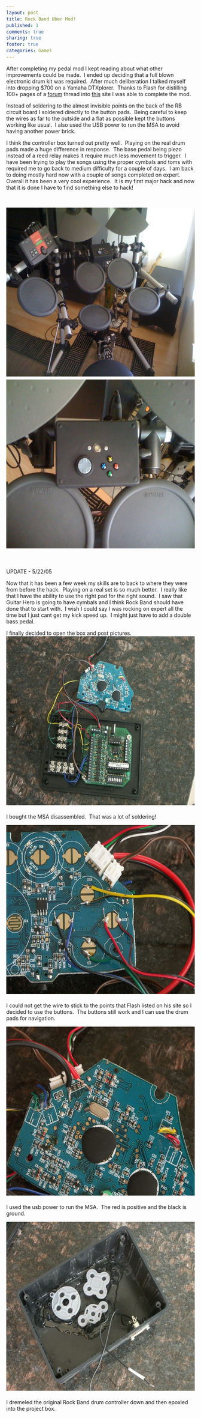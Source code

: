 ```yaml
---
layout: post
title: Rock Band Uber Mod!
published: 1
comments: true
sharing: true
footer: true
categories: Games
---
```

<p>After completing my pedal mod I kept reading about what other improvements could be made.&nbsp; I ended up deciding that a full blown electronic drum kit was required.&nbsp; After much deliberation I talked myself into dropping $700 on a Yamaha DTXplorer.&nbsp; Thanks to Flash for distilling 100+ pages of a <a href="http://www.rockband.com/forums/showthread.php?t=20420&amp;page=102">forum</a> thread into <a href="http://theflashspeaks.wordpress.com/2008/02/03/playing-rock-band-with-a-yamaha-dtxplorer-how-to/">this</a> site I was able to complete the mod.&nbsp; </p>

<p>Instead of soldering to the almost invisible points on the back of the RB circuit board I soldered directly to the button pads.&nbsp; Being careful to keep the wires as far to the outside and a flat as possible kept the buttons working like usual.&nbsp; I also used the USB power to run the MSA to avoid having another power brick.</p>

<p>I think the controller box turned out pretty well.&nbsp; Playing on the real
drum pads made a huge difference in response.&nbsp; The base pedal being
piezo instead of a reed relay makes it require much less movement to
trigger.&nbsp; I have been trying to play the songs using the proper cymbals
and toms with required me to go back to medium difficulty for a couple
of days.&nbsp; I am back to doing mostly hard now with a couple of songs
completed on expert.&nbsp; Overall it has been a very cool experience.&nbsp; It
is my first major hack and now that it is done I have to find something else
to hack!</p>


<p>&nbsp;</p>

<p><a href="images/small/rb_yahama.jpg" onclick="window.open(this.href, '_blank', 'width=800,height=600,scrollbars=no,resizable=no,toolbar=no,directories=no,location=no,menubar=no,status=no,left=0,top=0'); return false"></a><a onclick="window.open(this.href, '_blank', 'width=800,height=600,scrollbars=no,resizable=no,toolbar=no,directories=no,location=no,menubar=no,status=no,left=0,top=0'); return false" href="images/small/rb_yahama_2.jpg"><img width="600" height="450" border="0" src="images/orig/rb_yahama_2.jpg" title="Rb_yahama_2" alt="Rb_yahama_2" style="margin: 0px 5px 5px 0px;" /></a>
<a onclick="window.open(this.href, '_blank', 'width=800,height=600,scrollbars=no,resizable=no,toolbar=no,directories=no,location=no,menubar=no,status=no,left=0,top=0'); return false" href="images/small/rb_blackbox.jpg"><img border="0" src="images/orig/rb_blackbox.jpg" title="Rb_blackbox" alt="Rb_blackbox" style="margin: 0px 5px 5px 0px; width: 600px; height: 450px;" /></a> </p>

<p><a href="images/small/rb_yahama.jpg" onclick="window.open(this.href, '_blank', 'width=800,height=600,scrollbars=no,resizable=no,toolbar=no,directories=no,location=no,menubar=no,status=no,left=0,top=0'); return false"><br /></a>
</p>



<p>UPDATE - 5/22/05</p>

<p>Now that it has been a few week my skills are to back to where they were from before the hack.&nbsp; Playing on a real set is so much better.&nbsp; I really like that I have the ability to use the right pad for the right sound.&nbsp; I saw that Guitar Hero is going to have cymbals and I think Rock Band should have done that to start with.&nbsp; I wish I could say I was rocking on expert all the time but I just cant get my kick speed up.&nbsp; I might just have to add a double bass pedal. </p>



<p>I finally decided to open the box and post pictures.<br /><a onclick="window.open(this.href, '_blank', 'width=800,height=600,scrollbars=no,resizable=no,toolbar=no,directories=no,location=no,menubar=no,status=no,left=0,top=0'); return false" href="images/small/pict2284_2.jpg"><img width="600" height="450" border="0" src="images/orig/pict2284_2.jpg" title="Pict2284_2" alt="Pict2284_2" style="margin: 0px 5px 5px 0px;" /></a></p>
<p>
I bought the MSA disassembled.&nbsp; That was a lot of soldering!
</p>

<p><a href="images/small/pict2281.jpg" onclick="window.open(this.href, '_blank', 'width=800,height=600,scrollbars=no,resizable=no,toolbar=no,directories=no,location=no,menubar=no,status=no,left=0,top=0'); return false"><img width="600" height="450" border="0" alt="Pict2281" title="Pict2281" src="images/orig/pict2281.jpg" style="margin: 0px 5px 5px 0px;" /></a>
</p>
<p>I could not get the wire to stick to the points that Flash listed on his site so I decided to use the buttons.&nbsp; The buttons still work and I can use the drum pads for navigation.<br />
</p>
<p><a href="images/small/pict2283.jpg" onclick="window.open(this.href, '_blank', 'width=800,height=600,scrollbars=no,resizable=no,toolbar=no,directories=no,location=no,menubar=no,status=no,left=0,top=0'); return false"><img width="600" height="450" border="0" alt="Pict2283" title="Pict2283" src="images/orig/pict2283.jpg" style="margin: 0px 5px 5px 0px;" /></a>
</p>

<p>
I used the usb power to run the MSA.&nbsp; The red is positive and the black is ground.</p>


<p><a href="images/small/pict2287.jpg" onclick="window.open(this.href, '_blank', 'width=800,height=600,scrollbars=no,resizable=no,toolbar=no,directories=no,location=no,menubar=no,status=no,left=0,top=0'); return false"><img width="600" height="450" border="0" alt="Pict2287" title="Pict2287" src="images/orig/pict2287.jpg" style="margin: 0px 5px 5px 0px;" /></a>
</p>

<p>I dremeled the original Rock Band drum controller down and then epoxied into the project box.</p>


